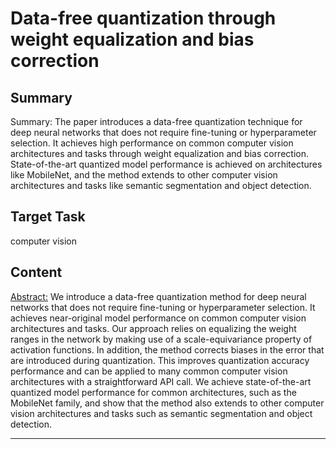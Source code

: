 # Data-free quantization through weight equalization and bias correction

## Summary

Summary: The paper introduces a data-free quantization technique for deep neural networks that does not require fine-tuning or hyperparameter selection. It achieves high performance on common computer vision architectures and tasks through weight equalization and bias correction. State-of-the-art quantized model performance is achieved on architectures like MobileNet, and the method extends to other computer vision architectures and tasks like semantic segmentation and object detection.


## Target Task

computer vision

## Content

<Abstract:>
We introduce a data-free quantization method for deep neural networks that does not require fine-tuning or hyperparameter selection. It achieves near-original model performance on common computer vision architectures and tasks. Our approach relies on equalizing the weight ranges in the network by making use of a scale-equivariance property of activation functions. In addition, the method corrects biases in the error that are introduced during quantization. This improves quantization accuracy performance and can be applied to many common computer vision architectures with a straightforward API call. We achieve state-of-the-art quantized model performance for common architectures, such as the MobileNet family, and show that the method also extends to other computer vision architectures and tasks such as semantic segmentation and object detection.



---

